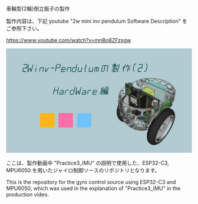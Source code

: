 車輪型(2輪)倒立振子の製作

製作内容は、下記 youtube "2w mini inv pendulum Software Description" をご参照下さい。

https://www.youtube.com/watch?v=mnBo8ZFzsgw

![sample_pic1.png](./sample_pic1.png)

ここは、製作動画中 "Practice3_IMU" の説明で使用した、ESP32-C3, MPU6050 を用いたジャイロ制御ソースのリポジトリとなります。

This is the repository for the gyro control source using ESP32-C3 and MPU6050,
 which was used in the explanation of "Practice3_IMU" in the production video.
